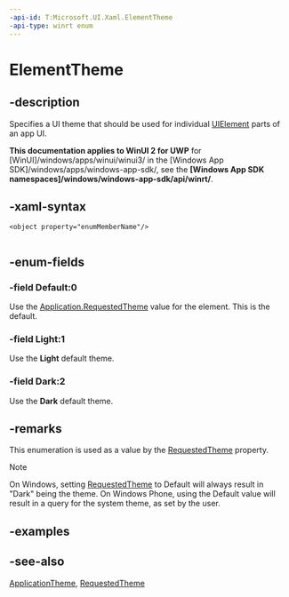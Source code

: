```yaml
---
-api-id: T:Microsoft.UI.Xaml.ElementTheme
-api-type: winrt enum
---
```


<!-- Enumeration syntax
public enum Windows.UI.Xaml.ElementTheme : int
-->

# ElementTheme

## -description
Specifies a UI theme that should be used for individual [UIElement](uielement.md) parts of an app UI.

**This documentation applies to WinUI 2 for UWP** for [WinUI]/windows/apps/winui/winui3/ in the [Windows App SDK]/windows/apps/windows-app-sdk/, see the **[Windows App SDK namespaces]/windows/windows-app-sdk/api/winrt/**.

## -xaml-syntax
```xaml
<object property="enumMemberName"/> 
 
```


## -enum-fields
### -field Default:0
Use the [Application.RequestedTheme](application_requestedtheme.md) value for the element. This is the default.

### -field Light:1
Use the **Light** default theme.

### -field Dark:2
Use the **Dark** default theme.


## -remarks
This enumeration is used as a value by the [RequestedTheme](frameworkelement_requestedtheme.md) property.



> [!NOTE]
> On Windows, setting [RequestedTheme](application_requestedtheme.md) to Default will always result in "Dark" being the theme. On Windows Phone, using the Default value will result in a query for the system theme, as set by the user.

## -examples

## -see-also
[ApplicationTheme](applicationtheme.md), [RequestedTheme](frameworkelement_requestedtheme.md)
